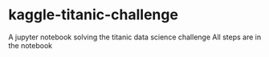 # kaggle-titanic-challenge

A jupyter notebook solving the titanic data science challenge
All steps are in the notebook

